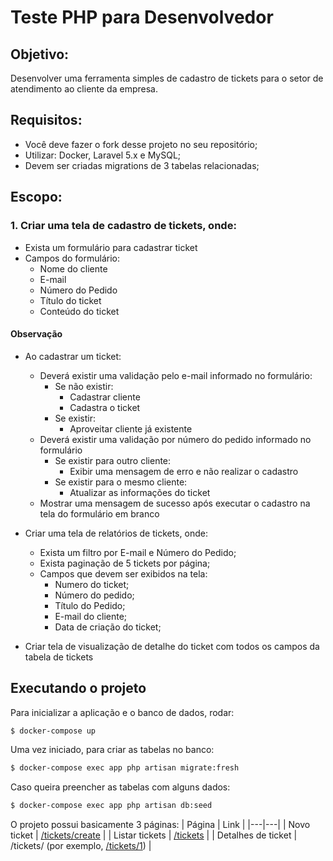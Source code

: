 # Teste PHP para Desenvolvedor

## Objetivo:
Desenvolver uma ferramenta simples de cadastro de tickets para o setor de atendimento ao cliente da empresa.

## Requisitos:
- Você deve fazer o fork desse projeto no seu repositório;
- Utilizar: Docker, Laravel 5.x e MySQL;
- Devem ser criadas migrations de 3 tabelas relacionadas;

## Escopo:
### 1. Criar uma tela de cadastro de tickets, onde:
- Exista um formulário para cadastrar ticket
- Campos do formulário:
	- Nome do cliente
	- E-mail
	- Número do Pedido
	- Título do ticket
	- Conteúdo do ticket

#### Observação
- Ao cadastrar um ticket:
	- Deverá existir uma validação pelo e-mail informado no formulário:
		- Se não existir:
			- Cadastrar cliente
			- Cadastra o ticket
		- Se existir:
			- Aproveitar cliente já existente
	- Deverá existir uma validação por número do pedido informado no formulário
		- Se existir para outro cliente:
			- Exibir uma mensagem de erro e não realizar o cadastro
		- Se existir para o mesmo cliente:
			- Atualizar as informações do ticket
	- Mostrar uma mensagem de sucesso após executar o cadastro na tela do formulário em branco

- Criar uma tela de relatórios de tickets, onde:
	- Exista um filtro por E-mail e Número do Pedido;
	- Exista paginação de 5 tickets por página;
	- Campos que devem ser exibidos na tela:
		- Numero do ticket;
		- Número do pedido;
		- Título do Pedido;
		- E-mail do cliente;
		- Data de criação do ticket;
- Criar tela de visualização de detalhe do ticket com todos os campos da tabela de tickets


## Executando o projeto

Para inicializar a aplicação e o banco de dados, rodar:
```sh
$ docker-compose up
```

Uma vez iniciado, para criar as tabelas no banco:
```sh
$ docker-compose exec app php artisan migrate:fresh
```

Caso queira preencher as tabelas com alguns dados:
```sh
$ docker-compose exec app php artisan db:seed
```

O projeto possui basicamente 3 páginas:
| Página | Link |
|---|---|
| Novo ticket | [/tickets/create](http://localhost/tickets/create) |
| Listar tickets | [/tickets](http://localhost/tickets/) |
| Detalhes de ticket | /tickets/<ID> (por exemplo, [/tickets/1](http://localhost/tickets/1)) |
